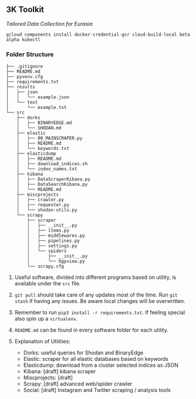 ## 3K Toolkit 
*Tailored Data Collection for Eurasia* 

` gcloud components install docker-credential-gcr cloud-build-local beta alpha kubectl `

### Folder Structure
```
├── .gitignore
├── README.md
├── pyvenv.cfg
├── requirements.txt
├── results
│   ├── json
│   │   └── example.json
│   └── text
│       └── example.txt
└── src
    ├── dorks
    │   ├── BINARYEDGE.md
    │   └── SHODAN.md
    ├── elastic
    │   ├── 00_MAINSCRAPER.py
    │   ├── README.md
    │   └── keywords.txt
    ├── elasticdump
    │   ├── README.md
    │   ├── download_indices.sh
    │   └── index_names.txt
    ├── kibana
    │   ├── DataScraperKibana.py
    │   ├── DataSearchKibana.py
    │   └── README.md
    ├── miscprojects
    │   ├── crawler.py
    │   ├── requester.py
    │   └── shodan-utils.py
    └── scrapy
        ├── scraper
        │   ├── __init__.py
        │   ├── items.py
        │   ├── middlewares.py
        │   ├── pipelines.py
        │   ├── settings.py
        │   └── spiders
        │       ├── __init__.py
        │       └── bgpview.py
        └── scrapy.cfg
```

1. Useful software, divided into different programs based on utility, is available under the `src` file.


2. `git pull` should take care of any updates most of the time. Run `git stash` if having any issues. Be aware local changes will be overwritten.


3. Remember to run `pip3 install -r requirements.txt`. If feeling special also spin up a `virtualenv`.


4. `README.md` can be found in every software folder for each utility.


5. Explanation of Utilities:
      - Dorks: useful queries for Shodan and BinaryEdge
      - Elastic: scraper for all elastic databases based on keywords
      - Elasticdump: download from a cluster selected indices as JSON
      - Kibana: [draft] kibana scraper
      - Miscprojects: [draft] 
      - Scrapy: [draft] advanced web/spider crawler 
      - Social: [draft] Instagram and Twitter scraping / analysis tools
